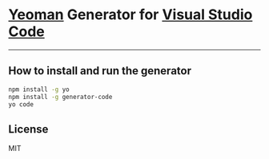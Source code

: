 
# [Yeoman](http://yeoman.io) Generator for [Visual Studio Code](http://code.visualstudio.com)
------

## How to install and run the generator

```bash
npm install -g yo
npm install -g generator-code
yo code
```

## License

MIT
